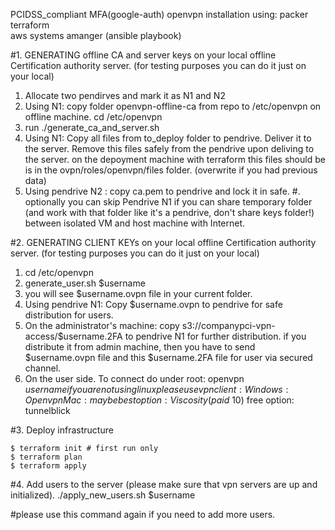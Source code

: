 PCIDSS_compliant MFA(google-auth) openvpn installation using:
packer  
terraform  
aws systems amanger (ansible playbook)  

#1. GENERATING offline CA and server keys
on your local offline Certification authority server. (for testing purposes you can do it just on your local)
1. Allocate two pendirves and mark it as N1 and N2
2. Using N1: copy folder openvpn-offline-ca from repo to /etc/openvpn on offline machine. cd /etc/openvpn
3. run
./generate_ca_and_server.sh
4. Using N1:  Copy all files from to_deploy folder to pendrive. Deliver it to the server. Remove this files safely from the pendrive upon deliving to the server. on the depoyment machine with terraform this files should be is in the ovpn/roles/openvpn/files folder. (overwrite if you had previous data)
6. Using pendrive N2 : copy ca.pem to pendrive and lock it in safe.
#. optionally you can skip Pendrive N1 if you can share temporary folder (and work with that folder like it's a pendrive, don't share keys folder!) between isolated VM and host machine with Internet.

#2. GENERATING CLIENT KEYs
on your local offline Certification authority server. (for testing purposes you can do it just on your local)
1. cd /etc/openvpn
2. generate_user.sh $username
3. you will see $username.ovpn file in your current folder.
4. Using pendrive N1: Copy $username.ovpn to pendrive for safe distribution for users.
5. On the administrator's machine: copy s3://companypci-vpn-access/$username.2FA to pendrive N1 for further distribution. if you distribute it from admin machine, then you have to send $username.ovpn file and this $username.2FA file for user via secured channel.
6. On the user side. To connect do under root:
openvpn $username
if you are not using linux please use vpn client:
Windows:
Openvpn
Mac:
maybe best option: Viscosity (paid ~10$)
free option: tunnelblick

#3. Deploy infrastructure
```
$ terraform init # first run only
$ terraform plan
$ terraform apply
```
#4. Add users to the server (please make sure that vpn servers are up and initialized).
./apply_new_users.sh $username

#please use this command again if you need to add more users.
